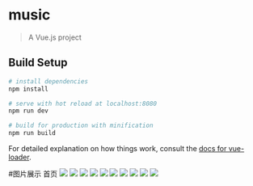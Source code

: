 # music

> A Vue.js project

## Build Setup

``` bash
# install dependencies
npm install

# serve with hot reload at localhost:8080
npm run dev

# build for production with minification
npm run build
```

For detailed explanation on how things work, consult the [docs for vue-loader](http://vuejs.github.io/vue-loader).

#图片展示
首页
![](https://github.com/pamerely/music/blob/master/index.png)
![](https://github.com/pamerely/music/blob/master/album.png)
![](https://github.com/pamerely/music/blob/master/audio.png)
![](https://github.com/pamerely/music/blob/master/mv-list.png)
![](https://github.com/pamerely/music/blob/master/rank.png)
![](https://github.com/pamerely/music/blob/master/search.png)
![](https://github.com/pamerely/music/blob/master/singer-con.png)
![](https://github.com/pamerely/music/blob/master/singer.png)
![](https://github.com/pamerely/music/blob/master/song-list.png)
![](https://github.com/pamerely/music/blob/master/words.png)
